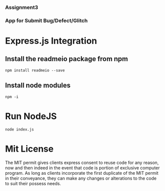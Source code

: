 ### Assignment3

### App for Submit Bug/Defect/Glitch

# Express.js Integration

## Install the readmeio package from npm

```
npm install readmeio --save
```

## Install node modules

```
npm -i
```

# Run NodeJS

```
node index.js
```

# Mit License

The MIT permit gives clients express consent to reuse code for any reason, now and then indeed in the event that code is portion of exclusive computer program. As long as clients incorporate the first duplicate of the MIT permit in their conveyance, they can make any changes or alterations to the code to suit their possess needs.
